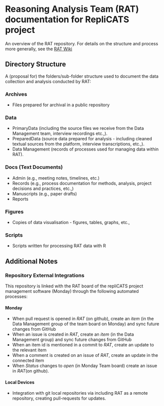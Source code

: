 # Reasoning Analysis Team (RAT) documentation for RepliCATS project

An overview of the RAT repository. For details on the structure and process more generally,
see the [RAT Wiki](https://github.com/metamelb-repliCATS/RAT/wiki) 

## Directory Structure

A (proposal for) the folders/sub-folder structure used to document the data collection and analysis conducted by RAT:

### Archives

- Files prepared for archival in a public repository

### Data

- PrimaryData (including the source files we receive from the Data Management team, interview recordings etc.,).
- PreparedData (source data prepared for analysis - including cleaned textual sources from the platform, interview transcriptions, etc.,).
- Data Management (records of processes used for managing data within RAT).

### Docs (Text Documents)

- Admin (e.g., meeting notes, timelines, etc.)
- Records (e.g., process documentation for methods, analysis, project decisions and practices, etc.,)
- Manuscripts (e.g., paper drafts)
- Reports

### Figures

- Copies of data visualisation - figures, tables, graphs, etc.,

### Scripts

- Scripts written for processing RAT data with R

## Additional Notes

### Repository External Integrations

This repository is linked with the RAT board of the repliCATS project management software (Monday) through the following automated processes:

#### Monday

- When pull request is opened in _RAT_ (on github), create an _item_ (in the Data Management group of the team board on Monday) and sync future changes from GitHub
- When an issue is created in _RAT_, create an _item_ (in the Data Management group) and sync future changes from GitHub
- When an item id is mentioned in a commit to _RAT_, create an update to the relevant item
- When a comment is created on an issue of _RAT_, create an update in the connected item
- When _Status_ changes to _open_ (in Monday Team board) create an issue in _RAT_(on github).

#### Local Devices

- Integration with git local repositories via including RAT as a remote repository, creating pull-requests for updates.
